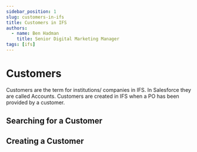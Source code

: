 ```yaml
---
sidebar_position: 1
slug: customers-in-ifs
title: Customers in IFS
authors:
  - name: Ben Hadman
    title: Senior Digital Marketing Manager
tags: [ifs]
---
```


# Customers

Customers are the term for institutions/ companies in IFS. In Salesforce they are called Accounts.
Customers are created in IFS when a PO has been provided by a customer.

## Searching for a Customer

## Creating a Customer

